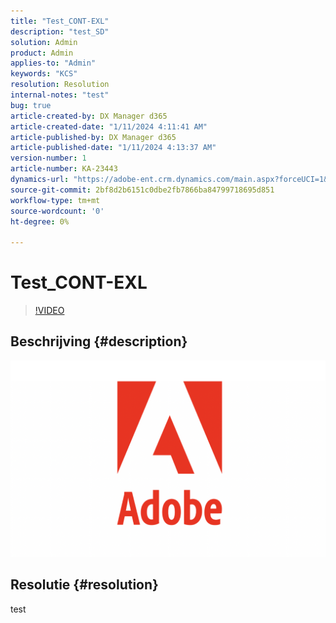 ```yaml
---
title: "Test_CONT-EXL"
description: "test_SD"
solution: Admin
product: Admin
applies-to: "Admin"
keywords: "KCS"
resolution: Resolution
internal-notes: "test"
bug: true
article-created-by: DX Manager d365
article-created-date: "1/11/2024 4:11:41 AM"
article-published-by: DX Manager d365
article-published-date: "1/11/2024 4:13:37 AM"
version-number: 1
article-number: KA-23443
dynamics-url: "https://adobe-ent.crm.dynamics.com/main.aspx?forceUCI=1&pagetype=entityrecord&etn=knowledgearticle&id=fad23982-37b0-ee11-a569-6045bd006b4b"
source-git-commit: 2bf8d2b6151c0dbe2fb7866ba84799718695d851
workflow-type: tm+mt
source-wordcount: '0'
ht-degree: 0%

---
```


# Test_CONT-EXL





>[!VIDEO](https://video.tv.adobe.com/v/18696?quality=9&amp;learn=on)



## Beschrijving {#description}

![](assets/___8fc20dc5-37b0-ee11-a569-6045bd006b4b___.png)

## Resolutie {#resolution}


test
